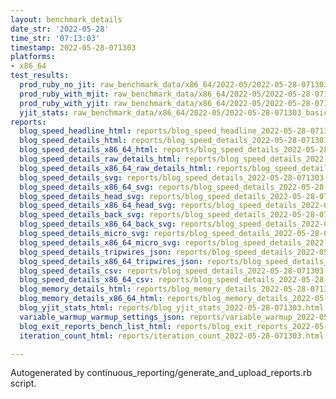 ```yaml
---
layout: benchmark_details
date_str: '2022-05-28'
time_str: '07:13:03'
timestamp: 2022-05-28-071303
platforms:
- x86_64
test_results:
  prod_ruby_no_jit: raw_benchmark_data/x86_64/2022-05/2022-05-28-071303_basic_benchmark_prod_ruby_no_jit.json
  prod_ruby_with_mjit: raw_benchmark_data/x86_64/2022-05/2022-05-28-071303_basic_benchmark_prod_ruby_with_mjit.json
  prod_ruby_with_yjit: raw_benchmark_data/x86_64/2022-05/2022-05-28-071303_basic_benchmark_prod_ruby_with_yjit.json
  yjit_stats: raw_benchmark_data/x86_64/2022-05/2022-05-28-071303_basic_benchmark_yjit_stats.json
reports:
  blog_speed_headline_html: reports/blog_speed_headline_2022-05-28-071303.html
  blog_speed_details_html: reports/blog_speed_details_2022-05-28-071303.html
  blog_speed_details_x86_64_html: reports/blog_speed_details_2022-05-28-071303.x86_64.html
  blog_speed_details_raw_details_html: reports/blog_speed_details_2022-05-28-071303.raw_details.html
  blog_speed_details_x86_64_raw_details_html: reports/blog_speed_details_2022-05-28-071303.x86_64.raw_details.html
  blog_speed_details_svg: reports/blog_speed_details_2022-05-28-071303.svg
  blog_speed_details_x86_64_svg: reports/blog_speed_details_2022-05-28-071303.x86_64.svg
  blog_speed_details_head_svg: reports/blog_speed_details_2022-05-28-071303.head.svg
  blog_speed_details_x86_64_head_svg: reports/blog_speed_details_2022-05-28-071303.x86_64.head.svg
  blog_speed_details_back_svg: reports/blog_speed_details_2022-05-28-071303.back.svg
  blog_speed_details_x86_64_back_svg: reports/blog_speed_details_2022-05-28-071303.x86_64.back.svg
  blog_speed_details_micro_svg: reports/blog_speed_details_2022-05-28-071303.micro.svg
  blog_speed_details_x86_64_micro_svg: reports/blog_speed_details_2022-05-28-071303.x86_64.micro.svg
  blog_speed_details_tripwires_json: reports/blog_speed_details_2022-05-28-071303.tripwires.json
  blog_speed_details_x86_64_tripwires_json: reports/blog_speed_details_2022-05-28-071303.x86_64.tripwires.json
  blog_speed_details_csv: reports/blog_speed_details_2022-05-28-071303.csv
  blog_speed_details_x86_64_csv: reports/blog_speed_details_2022-05-28-071303.x86_64.csv
  blog_memory_details_html: reports/blog_memory_details_2022-05-28-071303.html
  blog_memory_details_x86_64_html: reports/blog_memory_details_2022-05-28-071303.x86_64.html
  blog_yjit_stats_html: reports/blog_yjit_stats_2022-05-28-071303.html
  variable_warmup_warmup_settings_json: reports/variable_warmup_2022-05-28-071303.warmup_settings.json
  blog_exit_reports_bench_list_html: reports/blog_exit_reports_2022-05-28-071303.bench_list.html
  iteration_count_html: reports/iteration_count_2022-05-28-071303.html

---
```

Autogenerated by continuous_reporting/generate_and_upload_reports.rb script.
